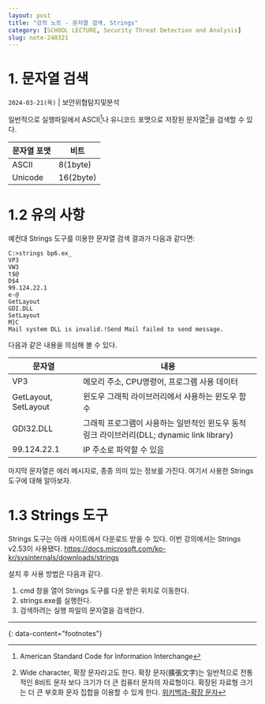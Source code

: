 ```yaml
---
layout: post
title: "강의 노트 - 문자열 검색, Strings"
category: [SCHOOL LECTURE, Security Threat Detection and Analysis]
slug: note-240321
---
```


# 1. 문자열 검색
`2024-03-21(목)` | 보안위협탐지및분석


일반적으로 실행파일에서 ASCII[^1]나 유니코드 포맷으로 저장된 문자열[^2]을 검색할 수 있다.

|문자열 포맷|비트|
|----------|----|
|ASCII|8(1byte)|
|Unicode|16(2byte)|

# 1.2 유의 사항
예컨대 Strings 도구를 이용한 문자열 검색 결과가 다음과 같다면:
```
C:>strings bp6.ex_
VP3
VW3
t$@
D$4
99.124.22.1
e-@
GetLayout
GDI.DLL
SetLayout
M}C
Mail system DLL is invalid.!Send Mail failed to send message.
```

다음과 같은 내용을 의심해 볼 수 있다.

|문자열|내용|
|-----|----|
|VP3|메모리 주소, CPU명령어, 프로그램 사용 데이터|
|GetLayout, SetLayout|윈도우 그래픽 라이브러리에서 사용하는 윈도우 함수|
|GDI32.DLL|그래픽 프로그램이 사용하는 일반적인 윈도우 동적 링크 라이브러리(DLL; dynamic link library)|
|99.124.22.1|IP 주소로 파악할 수 있음|

마지막 문자열은 에러 메시지로, 종종 의미 있는 정보를 가진다.
여기서 사용한 Strings 도구에 대해 알아보자.

# 1.3 Strings 도구

Strings 도구는 아래 사이트에서 다운로드 받을 수 있다. 이번 강의에서는 Strings v2.53이 사용됐다.
<https://docs.microsoft.com/ko-kr/sysinternals/downloads/strings>

설치 후 사용 방법은 다음과 같다.
1. cmd 창을 열어 Strings 도구를 다운 받은 위치로 이동한다.
2. strings.exe를 실행한다.
3. 검색하려는 실행 파일의 문자열을 검색한다.


---
{: data-content="footnotes"}

[^1]: American Standard Code for Information Interchange
[^2]: Wide character, 확장 문자라고도 한다. 확장 문자(擴張文字)는 일반적으로 전통적인 8비트 문자 보다 크기가 더 큰 컴퓨터 문자의 자료형이다. 확장된 자료형 크기는 더 큰 부호화 문자 집합을 이용할 수 있게 한다. [위키백과-확장 문자](https://ko.wikipedia.org/wiki/%ED%99%95%EC%9E%A5_%EB%AC%B8%EC%9E%90)
